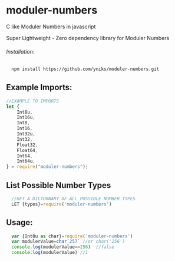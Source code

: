 # moduler-numbers

C like Moduler Numbers in javascript

Super Lightweight - Zero dependency library for Moduler Numbers

###### Installation:

```sh
  npm install https://github.com/yniks/moduler-numbers.git
```

## Example Imports:

```javascript
//EXAMPLE TO IMPORTS
let {
	Int8u,
	Int16u,
	Int8,
	Int16,
	Int32u,
	Int32,
	Float32,
	Float64,
	Int64,
	Int64u,
} = require("moduler-numbers");
```

## List Possible Number Types

```javascript
  //GET A DICTORNARY OF ALL POSSIBLE NUMBER TYPES
  LET {types}=require('moduler-numbers')

```

## Usage:

```javascript
  var {Int8u as char}=require('moduler-numbers')
  var modulerValue=char`257` //or char('256')
  console.log(modulerValue==256)  //false
  console.log(modulerValue) //1
```

